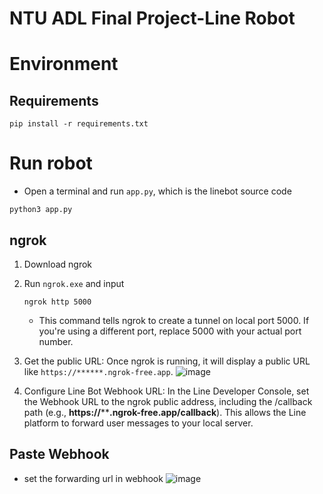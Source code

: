 NTU ADL Final Project-Line Robot
==
# Environment
## Requirements
```
pip install -r requirements.txt
```

# Run robot
- Open a terminal and run `app.py`, which is the linebot source code
```
python3 app.py
```

## ngrok
1. Download ngrok
2. Run `ngrok.exe` and input
    ```
    ngrok http 5000
    ```
    - This command tells ngrok to create a tunnel on local port 5000. If you're using a different port, replace 5000 with your actual port number.

3. Get the public URL: Once ngrok is running, it will display a public URL like `https://******.ngrok-free.app`.
![image](https://hackmd.io/_uploads/BkdU7QPw6.png)


4. Configure Line Bot Webhook URL: In the Line Developer Console, set the Webhook URL to the ngrok public address, including the /callback path (e.g., **https://******.ngrok-free.app/callback**). This allows the Line platform to forward user messages to your local server.

## Paste Webhook
- set the forwarding url in webhook
![image](https://hackmd.io/_uploads/rJ0hfmPwT.png)

